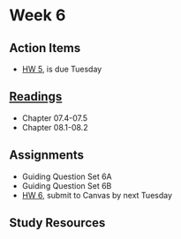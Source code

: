 # Week 6

## Action Items
* [HW 5](https://genchem.science.psu.edu/homework-5-houck), is due Tuesday


## [Readings](https://genchem.science.psu.edu)
* Chapter 07.4-07.5
* Chapter 08.1-08.2


## Assignments
 
- Guiding Question Set 6A 
- Guiding Question Set 6B
- [HW 6](https://genchem.science.psu.edu/homework-6-houck), submit to Canvas by next Tuesday

## Study Resources


